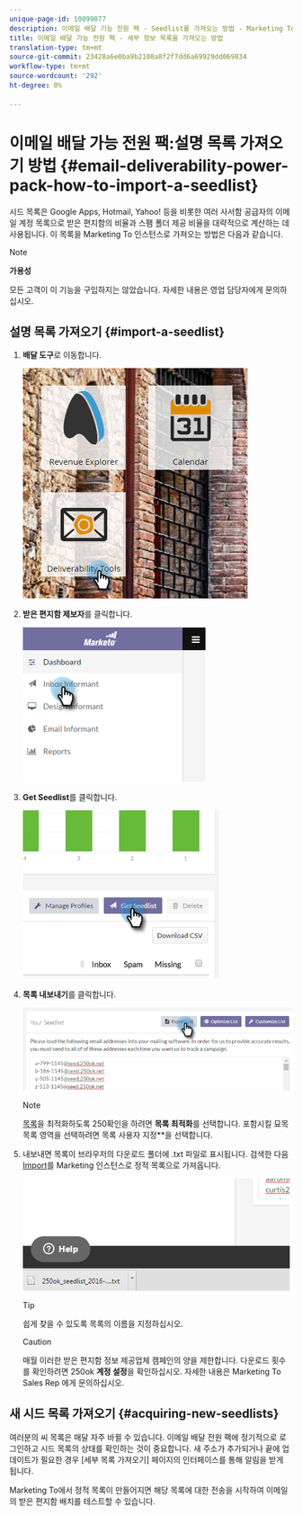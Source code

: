 ```yaml
---
unique-page-id: 10099077
description: 이메일 배달 기능 전원 팩 - Seedlist를 가져오는 방법 - Marketing To Docs - 제품 설명서
title: 이메일 배달 가능 전원 팩 - 세부 정보 목록을 가져오는 방법
translation-type: tm+mt
source-git-commit: 23428a6e0ba9b2108a8f2f7dd6a69929dd069834
workflow-type: tm+mt
source-wordcount: '292'
ht-degree: 0%

---
```



# 이메일 배달 가능 전원 팩:설명 목록 가져오기 방법 {#email-deliverability-power-pack-how-to-import-a-seedlist}

시드 목록은 Google Apps, Hotmail, Yahoo! 등을 비롯한 여러 사서함 공급자의 이메일 계정 목록으로 받은 편지함의 비율과 스팸 폴더 제공 비율을 대략적으로 계산하는 데 사용됩니다. 이 목록을 Marketing To 인스턴스로 가져오는 방법은 다음과 같습니다.

>[!NOTE]
>
>**가용성**
>
>모든 고객이 이 기능을 구입하지는 않았습니다. 자세한 내용은 영업 담당자에게 문의하십시오.

## 설명 목록 가져오기 {#import-a-seedlist}

1. **배달 도구**&#x200B;로 이동합니다.

   ![](assets/one-1.png)

1. **받은 편지함 제보자**&#x200B;를 클릭합니다.

   ![](assets/two-1.png)

1. **Get Seedlist**&#x200B;를 클릭합니다.

   ![](assets/three-1.png)

1. **목록 내보내기**&#x200B;를 클릭합니다.

   ![](assets/four.png)

   >[!NOTE]
   >
   >[목록](http://support.250ok.com/hc/en-us/articles/216763528-What-is-the-list-optimizer-and-why-should-I-use-it-)을 최적화하도록 250확인을 하려면 **목록 최적화**&#x200B;를 선택합니다. 포함시킬 묘목 목록 영역을 선택하려면 목록 사용자 지정**을 선택합니다.

1. 내보내면 목록이 브라우저의 다운로드 폴더에 .txt 파일로 표시됩니다. 검색한 다음 [Import](../../../getting-started/quick-wins/import-a-list-of-people.md)를 Marketing 인스턴스로 정적 목록으로 가져옵니다.

   ![](assets/five.png)

   >[!TIP]
   >
   >쉽게 찾을 수 있도록 목록의 이름을 지정하십시오.

   >[!CAUTION]
   >
   >매월 이러한 받은 편지함 정보 제공업체 캠페인의 양을 제한합니다. 다운로드 횟수를 확인하려면 250ok **계정 설정**&#x200B;을 확인하십시오. 자세한 내용은 Marketing To Sales Rep 에게 문의하십시오.

## 새 시드 목록 가져오기 {#acquiring-new-seedlists}

여러분의 씨 목록은 매달 자주 바뀔 수 있습니다. 이메일 배달 전원 팩에 정기적으로 로그인하고 시드 목록의 상태를 확인하는 것이 중요합니다. 새 주소가 추가되거나 끝에 업데이트가 필요한 경우 [세부 목록 가져오기] 페이지의 인터페이스를 통해 알림을 받게 됩니다.

Marketing To에서 정적 목록이 만들어지면 해당 목록에 대한 전송을 시작하여 이메일의 받은 편지함 배치를 테스트할 수 있습니다.